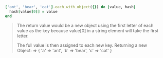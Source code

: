 ```ruby
['ant', 'bear', 'cat'].each_with_object({}) do |value, hash|
  hash[value[0]] = value
end
```

> The return value would be a new object using the first letter of each value
> as the key because value[0] in a string element will take the first letter.
>
> The full value is then assigned to each new key. Returning a new Object:
> => { 'a' => 'ant', 'b' => 'bear', 'c' => 'cat' }
